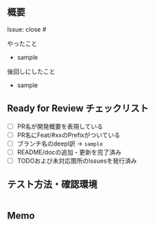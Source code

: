 ## 概要

Issue: close #

やったこと
- sample

後回しにしたこと
- sample

## Ready for Review チェックリスト

- [ ] PR名が開発概要を表現している
- [ ] PR名にFeat/#xxのPrefixがついている
- [ ] ブランチ名のdeepl訳 -> `sample`
- [ ] README/docの追加・更新を完了済み
- [ ] TODOおよび未対応箇所のIssuesを発行済み

## テスト方法・確認環境

```
```

## Memo
